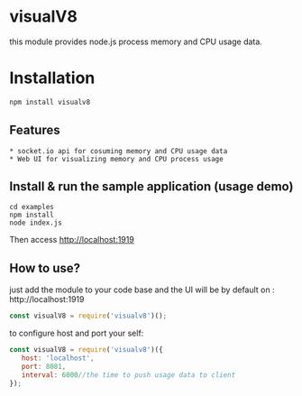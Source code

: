 # visualV8

this module provides node.js process memory and CPU usage data.

# Installation
```js
npm install visualv8
```

## Features

    * socket.io api for cosuming memory and CPU usage data
    * Web UI for visualizing memory and CPU process usage

## Install & run the sample application (usage demo) 
    
    cd examples
    npm install
    node index.js

Then access [http://localhost:1919](http://localhost:1919)

## How to use?

just add the module to your code base and the UI will be by default on : http://localhost:1919

 ```js
const visualV8 = require('visualv8')();
```

to configure host and port your self:

 ```js
const visualV8 = require('visualv8')({
    host: 'localhost',
    port: 8081,
    interval: 6000//the time to push usage data to client
});
```

